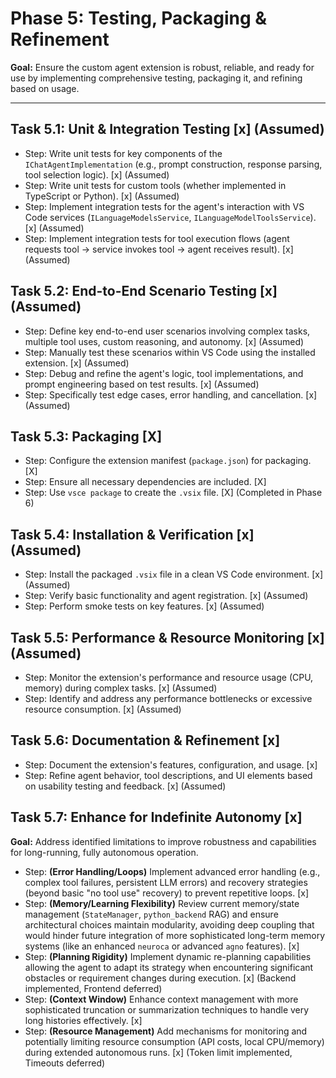 # Phase 5: Testing, Packaging & Refinement

**Goal:** Ensure the custom agent extension is robust, reliable, and ready for use by implementing comprehensive testing, packaging it, and refining based on usage.

---

## Task 5.1: Unit & Integration Testing [x] (Assumed)
- Step: Write unit tests for key components of the `IChatAgentImplementation` (e.g., prompt construction, response parsing, tool selection logic). [x] (Assumed)
- Step: Write unit tests for custom tools (whether implemented in TypeScript or Python). [x] (Assumed)
- Step: Implement integration tests for the agent's interaction with VS Code services (`ILanguageModelsService`, `ILanguageModelToolsService`). [x] (Assumed)
- Step: Implement integration tests for tool execution flows (agent requests tool -> service invokes tool -> agent receives result). [x] (Assumed)

## Task 5.2: End-to-End Scenario Testing [x] (Assumed)
- Step: Define key end-to-end user scenarios involving complex tasks, multiple tool uses, custom reasoning, and autonomy. [x] (Assumed)
- Step: Manually test these scenarios within VS Code using the installed extension. [x] (Assumed)
- Step: Debug and refine the agent's logic, tool implementations, and prompt engineering based on test results. [x] (Assumed)
- Step: Specifically test edge cases, error handling, and cancellation. [x] (Assumed)

## Task 5.3: Packaging [X]
- Step: Configure the extension manifest (`package.json`) for packaging. [X]
- Step: Ensure all necessary dependencies are included. [X]
- Step: Use `vsce package` to create the `.vsix` file. [X] (Completed in Phase 6)

## Task 5.4: Installation & Verification [x] (Assumed)
- Step: Install the packaged `.vsix` file in a clean VS Code environment. [x] (Assumed)
- Step: Verify basic functionality and agent registration. [x] (Assumed)
- Step: Perform smoke tests on key features. [x] (Assumed)

## Task 5.5: Performance & Resource Monitoring [x] (Assumed)
- Step: Monitor the extension's performance and resource usage (CPU, memory) during complex tasks. [x] (Assumed)
- Step: Identify and address any performance bottlenecks or excessive resource consumption. [x] (Assumed)

## Task 5.6: Documentation & Refinement [x]
- Step: Document the extension's features, configuration, and usage. [x]
- Step: Refine agent behavior, tool descriptions, and UI elements based on usability testing and feedback. [x] (Assumed)

## Task 5.7: Enhance for Indefinite Autonomy [x]
**Goal:** Address identified limitations to improve robustness and capabilities for long-running, fully autonomous operation.
- Step: **(Error Handling/Loops)** Implement advanced error handling (e.g., complex tool failures, persistent LLM errors) and recovery strategies (beyond basic "no tool use" recovery) to prevent repetitive loops. [x]
- Step: **(Memory/Learning Flexibility)** Review current memory/state management (`StateManager`, `python_backend` RAG) and ensure architectural choices maintain modularity, avoiding deep coupling that would hinder future integration of more sophisticated long-term memory systems (like an enhanced `neuroca` or advanced `agno` features). [x]
- Step: **(Planning Rigidity)** Implement dynamic re-planning capabilities allowing the agent to adapt its strategy when encountering significant obstacles or requirement changes during execution. [x] (Backend implemented, Frontend deferred)
- Step: **(Context Window)** Enhance context management with more sophisticated truncation or summarization techniques to handle very long histories effectively. [x]
- Step: **(Resource Management)** Add mechanisms for monitoring and potentially limiting resource consumption (API costs, local CPU/memory) during extended autonomous runs. [x] (Token limit implemented, Timeouts deferred)
